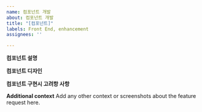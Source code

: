 ```yaml
---
name: 컴포넌트 개발
about: 컴포넌트 개발
title: "[컴포넌트]"
labels: Front End, enhancement
assignees: ''

---
```


**컴포넌트 설명**


**컴포넌트 디자인**


**컴포넌트 구현시 고려항 사항**


**Additional context**
Add any other context or screenshots about the feature request here.
